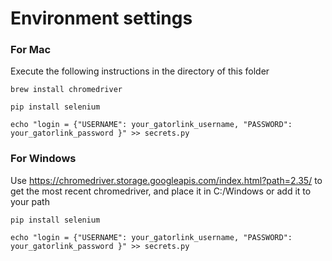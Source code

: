 # Environment settings

### For Mac

Execute the following instructions in the directory of this folder

`brew install chromedriver `

`pip install selenium `

``` echo "login = {"USERNAME": your_gatorlink_username, "PASSWORD": your_gatorlink_password }" >> secrets.py ```

### For Windows

Use https://chromedriver.storage.googleapis.com/index.html?path=2.35/ to get the most recent chromedriver, and place it in C:/Windows or add it to your path

`pip install selenium `

``` echo "login = {"USERNAME": your_gatorlink_username, "PASSWORD": your_gatorlink_password }" >> secrets.py ```
